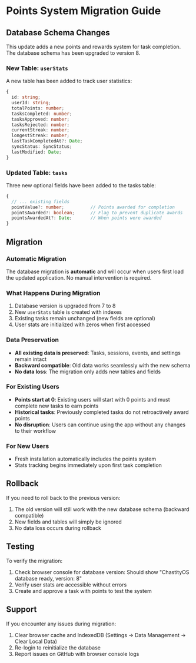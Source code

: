 # Points System Migration Guide

## Database Schema Changes

This update adds a new points and rewards system for task completion. The database schema has been upgraded to version 8.

### New Table: `userStats`

A new table has been added to track user statistics:

```typescript
{
  id: string;
  userId: string;
  totalPoints: number;
  tasksCompleted: number;
  tasksApproved: number;
  tasksRejected: number;
  currentStreak: number;
  longestStreak: number;
  lastTaskCompletedAt?: Date;
  syncStatus: SyncStatus;
  lastModified: Date;
}
```

### Updated Table: `tasks`

Three new optional fields have been added to the tasks table:

```typescript
{
  // ... existing fields
  pointValue?: number;          // Points awarded for completion
  pointsAwarded?: boolean;      // Flag to prevent duplicate awards
  pointsAwardedAt?: Date;       // When points were awarded
}
```

## Migration

### Automatic Migration

The database migration is **automatic** and will occur when users first load the updated application. No manual intervention is required.

### What Happens During Migration

1. Database version is upgraded from 7 to 8
2. New `userStats` table is created with indexes
3. Existing tasks remain unchanged (new fields are optional)
4. User stats are initialized with zeros when first accessed

### Data Preservation

- **All existing data is preserved**: Tasks, sessions, events, and settings remain intact
- **Backward compatible**: Old data works seamlessly with the new schema
- **No data loss**: The migration only adds new tables and fields

### For Existing Users

- **Points start at 0**: Existing users will start with 0 points and must complete new tasks to earn points
- **Historical tasks**: Previously completed tasks do not retroactively award points
- **No disruption**: Users can continue using the app without any changes to their workflow

### For New Users

- Fresh installation automatically includes the points system
- Stats tracking begins immediately upon first task completion

## Rollback

If you need to roll back to the previous version:

1. The old version will still work with the new database schema (backward compatible)
2. New fields and tables will simply be ignored
3. No data loss occurs during rollback

## Testing

To verify the migration:

1. Check browser console for database version: Should show "ChastityOS database ready, version: 8"
2. Verify user stats are accessible without errors
3. Create and approve a task with points to test the system

## Support

If you encounter any issues during migration:

1. Clear browser cache and IndexedDB (Settings → Data Management → Clear Local Data)
2. Re-login to reinitialize the database
3. Report issues on GitHub with browser console logs
